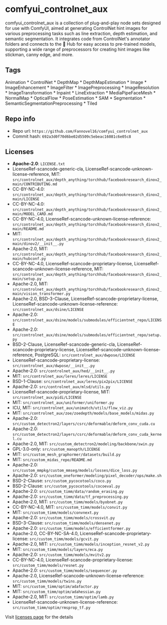 # comfyui_controlnet_aux
comfyui_controlnet_aux is a collection of plug-and-play node sets designed for use with ComfyUI, aimed at generating ControlNet hint images for various preprocessing tasks such as line extraction, depth estimation, and semantic segmentation. It integrates code from ControlNet's annotator folders and connects to the 🤗 Hub for easy access to pre-trained models, supporting a wide range of preprocessors for creating hint images like stickman, canny edge, and more.

## Tags
Animation * ControlNet * DepthMap * DepthMapEstimation * Image * ImageEnhancement * ImageFilter * ImagePreprocessing * ImageResolution * ImageTransformation * Inpaint * LineExtraction * MediaPipeFaceMesh * NormalMap * OpticalFlow * PoseEstimation * SAM * Segmentation * SemanticSegmentationPreprocessing * Tiled

## Repo info
- Repo url: `https://github.com/Fannovel16/comfyui_controlnet_aux`
- Commit hash: `692a3d0f70d6be02d5509c5ebeac16081c6e05c8`

## Licenses
- **Apache-2.0**: `LICENSE.txt`
- LicenseRef-scancode-generic-cla, LicenseRef-scancode-unknown-license-reference, MIT: `src/controlnet_aux/depth_anything/torchhub/facebookresearch_dinov2_main/CONTRIBUTING.md`
- CC-BY-NC-4.0: `src/controlnet_aux/depth_anything/torchhub/facebookresearch_dinov2_main/LICENSE`
- CC-BY-NC-4.0: `src/controlnet_aux/depth_anything/torchhub/facebookresearch_dinov2_main/MODEL_CARD.md`
- CC-BY-NC-4.0, LicenseRef-scancode-unknown-license-reference: `src/controlnet_aux/depth_anything/torchhub/facebookresearch_dinov2_main/README.md`
- MIT: `src/controlnet_aux/depth_anything/torchhub/facebookresearch_dinov2_main/dinov2/__init__.py`
- Apache-2.0, MIT: `src/controlnet_aux/depth_anything/torchhub/facebookresearch_dinov2_main/hubconf.py`
- CC-BY-NC-4.0, LicenseRef-scancode-proprietary-license, LicenseRef-scancode-unknown-license-reference, MIT: `src/controlnet_aux/depth_anything/torchhub/facebookresearch_dinov2_main/setup.py`
- Apache-2.0, MIT: `src/controlnet_aux/depth_anything/torchhub/facebookresearch_dinov2_main/vision_transformer.py`
- Apache-2.0, BSD-3-Clause, LicenseRef-scancode-proprietary-license, LicenseRef-scancode-unknown-license-reference: `src/controlnet_aux/dsine/LICENSE`
- Apache-2.0: `src/controlnet_aux/dsine/models/submodules/efficientnet_repo/LICENSE`
- Apache-2.0: `src/controlnet_aux/dsine/models/submodules/efficientnet_repo/setup.py`
- BSD-2-Clause, LicenseRef-scancode-generic-cla, LicenseRef-scancode-proprietary-license, LicenseRef-scancode-unknown-license-reference, PostgreSQL: `src/controlnet_aux/dwpose/LICENSE`
- LicenseRef-scancode-proprietary-license: `src/controlnet_aux/dwpose/__init__.py`
- Apache-2.0: `src/controlnet_aux/hed/__init__.py`
- MIT: `src/controlnet_aux/leres/leres/LICENSE`
- BSD-1-Clause: `src/controlnet_aux/leres/pix2pix/LICENSE`
- Apache-2.0: `src/controlnet_aux/mlsd/utils.py`
- LicenseRef-scancode-proprietary-license, MIT: `src/controlnet_aux/pidi/LICENSE`
- MIT: `src/controlnet_aux/uniformer/uniformer.py`
- ICU, MIT: `src/controlnet_aux/unimatch/utils/flow_viz.py`
- MIT: `src/controlnet_aux/zoe/zoedepth/models/base_models/midas.py`
- Apache-2.0: `src/custom_detectron2/layers/csrc/deformable/deform_conv_cuda.cu`
- Apache-2.0: `src/custom_detectron2/layers/csrc/deformable/deform_conv_cuda_kernel.cu`
- Apache-2.0, MIT: `src/custom_detectron2/modeling/backbone/swin.py`
- GPL-3.0-only: `src/custom_manopth/LICENSE`
- MIT: `src/custom_mesh_graphormer/datasets/build.py`
- MIT: `src/custom_midas_repo/README.md`
- Apache-2.0: `src/custom_mmpkg/custom_mmseg/models/losses/dice_loss.py`
- Apache-2.0: `src/custom_oneformer/modeling/pixel_decoder/ops/make.sh`
- BSD-2-Clause: `src/custom_pycocotools/coco.py`
- BSD-2-Clause: `src/custom_pycocotools/cocoeval.py`
- Apache-2.0: `src/custom_timm/data/random_erasing.py`
- Apache-2.0: `src/custom_timm/data/tf_preprocessing.py`
- Apache-2.0, MIT: `src/custom_timm/models/byobnet.py`
- CC-BY-NC-4.0, MIT: `src/custom_timm/models/convit.py`
- MIT: `src/custom_timm/models/convnext.py`
- Apache-2.0: `src/custom_timm/models/crossvit.py`
- BSD-3-Clause: `src/custom_timm/models/densenet.py`
- Apache-2.0: `src/custom_timm/models/efficientformer.py`
- Apache-2.0, CC-BY-NC-SA-4.0, LicenseRef-scancode-proprietary-license: `src/custom_timm/models/gcvit.py`
- Apache-2.0, MIT: `src/custom_timm/models/inception_resnet_v2.py`
- MIT: `src/custom_timm/models/layers/eca.py`
- Apache-2.0: `src/custom_timm/models/mvitv2.py`
- CC-BY-NC-4.0, LicenseRef-scancode-proprietary-license: `src/custom_timm/models/resnet.py`
- Apache-2.0: `src/custom_timm/models/sequencer.py`
- Apache-2.0, LicenseRef-scancode-unknown-license-reference: `src/custom_timm/models/twins.py`
- MIT: `src/custom_timm/optim/adafactor.py`
- MIT: `src/custom_timm/optim/adahessian.py`
- Apache-2.0, MIT: `src/custom_timm/optim/lamb.py`
- LicenseRef-scancode-unknown-license-reference: `src/custom_timm/optim/rmsprop_tf.py`

Visit [licenses page](licenses.md) for the details
